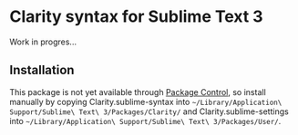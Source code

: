 # Clarity syntax for Sublime Text 3

Work in progres...

## Installation

This package is not yet available through [Package Control](https://packagecontrol.io), so install manually by copying Clarity.sublime-syntax into `~/Library/Application\ Support/Sublime\ Text\ 3/Packages/Clarity/` and Clarity.sublime-settings into `~/Library/Application\ Support/Sublime\ Text\ 3/Packages/User/`.

